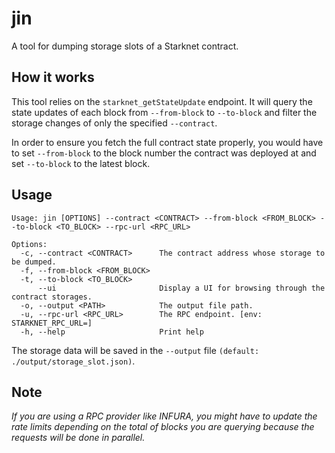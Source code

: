 # jin

A tool for dumping storage slots of a Starknet contract.

## How it works

This tool relies on the `starknet_getStateUpdate` endpoint. It will query the state updates of each block from `--from-block` to `--to-block` and filter the storage changes of only the specified `--contract`.

In order to ensure you fetch the full contract state properly, you would have to set `--from-block` to the block number the contract was deployed at and set `--to-block` to the latest block.

## Usage

```
Usage: jin [OPTIONS] --contract <CONTRACT> --from-block <FROM_BLOCK> --to-block <TO_BLOCK> --rpc-url <RPC_URL>

Options:
  -c, --contract <CONTRACT>      The contract address whose storage to be dumped.
  -f, --from-block <FROM_BLOCK>
  -t, --to-block <TO_BLOCK>
      --ui                       Display a UI for browsing through the contract storages.
  -o, --output <PATH>            The output file path.
  -u, --rpc-url <RPC_URL>        The RPC endpoint. [env: STARKNET_RPC_URL=]
  -h, --help                     Print help
```

The storage data will be saved in the `--output` file `(default: ./output/storage_slot.json)`.

## Note

_If you are using a RPC provider like INFURA, you might have to update the rate limits depending on the total of blocks you are querying because the requests will be done in parallel._
